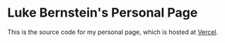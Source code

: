 # Luke Bernstein's Personal Page

This is the source code for my personal page, which is hosted at [Vercel](https://personal-portfolio-green-three.vercel.app/).